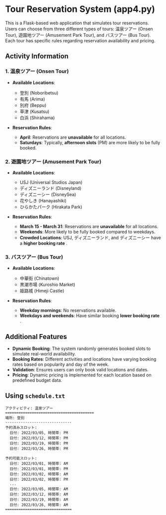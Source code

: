 # Tour Reservation System (app4.py)

This is a Flask-based web application that simulates tour reservations. Users can choose from three different types of tours: 温泉ツアー (Onsen Tour), 遊園地ツアー (Amusement Park Tour), and バスツアー (Bus Tour). Each tour has specific rules regarding reservation availability and pricing.

## Activity Information

### 1. **温泉ツアー (Onsen Tour)**
- **Available Locations**:
  - 登別 (Noboribetsu)
  - 有馬 (Arima)
  - 別府 (Beppu)
  - 草津 (Kusatsu)
  - 白浜 (Shirahama)

- **Reservation Rules**:
  - **April**: Reservations are **unavailable** for all locations.
  - **Saturdays**: Typically, **afternoon slots** (PM) are more likely to be fully booked.

### 2. **遊園地ツアー (Amusement Park Tour)**
- **Available Locations**:
  - USJ (Universal Studios Japan)
  - ディズニーランド (Disneyland)
  - ディズニーシー (DisneySea)
  - 花やしき (Hanayashiki)
  - ひらかたパーク (Hirakata Park)
  
- **Reservation Rules**:
  - **March 15 - March 31**: Reservations are **unavailable** for all locations.
  - **Weekends**: More likely to be fully booked compared to weekdays.
  - **Crowded Locations**: USJ, ディズニーランド, and ディズニーシー have a **higher booking rate** .

### 3. **バスツアー (Bus Tour)**
- **Available Locations**:
  - 中華街 (Chinatown)
  - 黒潮市場 (Kuroshio Market)
  - 姫路城 (Himeji Castle)
  
- **Reservation Rules**:
  - **Weekday mornings**: No reservations available.
  - **Weekdays and weekends**: Have similar booking **lower booking rate** .

## Additional Features

- **Dynamic Booking**: The system randomly generates booked slots to simulate real-world availability.
- **Booking Rates**: Different activities and locations have varying booking rates based on popularity and day of the week.
- **Validation**: Ensures users can only book valid locations and dates.
- **Pricing**: Dynamic pricing is implemented for each location based on predefined budget data.


## Using `schedule.txt` 

```
アクティビティ: 温泉ツアー
========================================
場所: 登別
------------------------------
予約済みスロット:
  日付: 2022/03/05, 時間帯: PM
  日付: 2022/03/12, 時間帯: PM
  日付: 2022/03/19, 時間帯: PM
  日付: 2022/03/26, 時間帯: PM

予約可能スロット:
  日付: 2022/03/01, 時間帯: AM
  日付: 2022/03/01, 時間帯: PM
  日付: 2022/03/02, 時間帯: AM
  日付: 2022/03/02, 時間帯: PM
  ...
  日付: 2022/03/05, 時間帯: AM
  日付: 2022/03/12, 時間帯: AM
  日付: 2022/03/19, 時間帯: AM
  日付: 2022/03/26, 時間帯: AM
==============================
```


